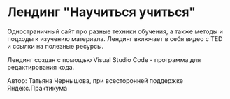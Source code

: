 # Лендинг "Научиться учиться"

Одностраничный сайт про разные техники обучения, а также методы и подходы к изучению материала.
Лендинг включает в себя видео с TED и ссылки на полезные ресурсы.

Лендинг создан с помощью Visual Studio Code - программа для редактирования кода.

Автор: Татьяна Чернышова, при всесторонней поддержке Яндекс.Практикума